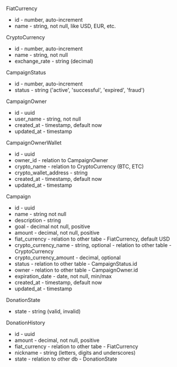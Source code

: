 FiatCurrency
- id - number, auto-increment
- name - string, not null, like USD, EUR, etc.

CryptoCurrency
- id - number, auto-increment
- name - string, not null
- exchange_rate - string (decimal)

CampaignStatus
- id - number, auto-increment
- status - string ('active', 'successful', 'expired', 'fraud')

CampaignOwner
- id - uuid
- user_name - string, not null
- created_at - timestamp, default now
- updated_at - timestamp

CampaignOwnerWallet
- id - uuid
- owner_id - relation to CampaignOwner
- crypto_name - relation to CryptoCurrency (BTC, ETC)
- crypto_wallet_address - string
- created_at - timestamp, default now
- updated_at - timestamp

Campaign
- id - uuid
- name - string not null
- description - string
- goal - decimal not null, positive
- amount - decimal, not null, positive
- fiat_currency - relation to other tabe - FiatCurrency, default USD
- crypto_currency_name - string, optional - relation to other table - CryptoCurrency
- crypto_currency_amount - decimal, optional
- status - relation to other table - CampaignStatus.id
- owner - relation to other table - CampaignOwner.id
- expiration_date - date, not null, min/max
- created_at - timestamp, default now
- updated_at - timestamp

DonationState
- state - string (valid, invalid)

DonationHistory
- id - uuid
- amount - decimal, not null, positive
- fiat_currency - relation to other tabe - FiatCurrency
- nickname - string (letters, digits and underscores)
- state - relation to other db - DonationState